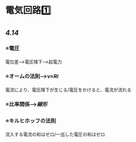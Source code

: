 # 電気回路1️⃣
## *4.14*
### ⭐️電圧
電位差-->電圧降下-->起電力<br>
### ⭐️オームの法則-->*v=Ri*
電流により、電圧降下が生じる/電圧をかけると、電流が流れる<br>
### ⭐️比率関係-->*線形*<br>
### ⭐️キルヒホッフの法則
流入する電流の和はゼロ/一巡した電圧の和はゼロ<br>
